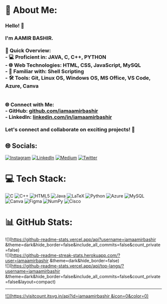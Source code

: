 # 💫 About Me:
### Hello! 👋<br><br>I'm AAMIR BASHIR.<br><br>**🚀 Quick Overview:**<br>- 💻 Proficient in: JAVA, C, C++, PYTHON<br>- 🌐 Web Technologies: HTML, CSS, JavaScript, MySQL<br>- 🧠 Familiar with: Shell Scripting<br>- 🛠 Tools: Git, Linux OS, Windows OS, MS Office, VS Code, Azure, Canva<br><br><br>**🌐 Connect with Me:**<br>- GitHub: [github.com/iamaamirbashir](https://github.com/iamaamirbashir)<br>- LinkedIn: [linkedin.com/in/iamaamirbashir](https://www.linkedin.com/in/iamaamirbashir)<br><br>Let's connect and collaborate on exciting projects! 🚀<br>


## 🌐 Socials:
[![Instagram](https://img.shields.io/badge/Instagram-%23E4405F.svg?logo=Instagram&logoColor=white)](https://instagram.com/iamaamirbashir) [![LinkedIn](https://img.shields.io/badge/LinkedIn-%230077B5.svg?logo=linkedin&logoColor=white)](https://linkedin.com/in/iamaamirbashir) [![Medium](https://img.shields.io/badge/Medium-12100E?logo=medium&logoColor=white)](https://medium.com/@iamaamirbashir) [![Twitter](https://img.shields.io/badge/Twitter-%231DA1F2.svg?logo=Twitter&logoColor=white)](https://twitter.com/iamaamirbashir) 

# 💻 Tech Stack:
![C](https://img.shields.io/badge/c-%2300599C.svg?style=for-the-badge&logo=c&logoColor=white) ![C++](https://img.shields.io/badge/c++-%2300599C.svg?style=for-the-badge&logo=c%2B%2B&logoColor=white) ![HTML5](https://img.shields.io/badge/html5-%23E34F26.svg?style=for-the-badge&logo=html5&logoColor=white) ![Java](https://img.shields.io/badge/java-%23ED8B00.svg?style=for-the-badge&logo=openjdk&logoColor=white) ![LaTeX](https://img.shields.io/badge/latex-%23008080.svg?style=for-the-badge&logo=latex&logoColor=white) ![Python](https://img.shields.io/badge/python-3670A0?style=for-the-badge&logo=python&logoColor=ffdd54) ![Azure](https://img.shields.io/badge/azure-%230072C6.svg?style=for-the-badge&logo=microsoftazure&logoColor=white) ![MySQL](https://img.shields.io/badge/mysql-%2300000f.svg?style=for-the-badge&logo=mysql&logoColor=white) ![Canva](https://img.shields.io/badge/Canva-%2300C4CC.svg?style=for-the-badge&logo=Canva&logoColor=white) ![Figma](https://img.shields.io/badge/figma-%23F24E1E.svg?style=for-the-badge&logo=figma&logoColor=white) ![NumPy](https://img.shields.io/badge/numpy-%23013243.svg?style=for-the-badge&logo=numpy&logoColor=white) ![Cisco](https://img.shields.io/badge/cisco-%23049fd9.svg?style=for-the-badge&logo=cisco&logoColor=black)
# 📊 GitHub Stats:
![](https://github-readme-stats.vercel.app/api?username=iamaamirbashir &theme=dark&hide_border=false&include_all_commits=false&count_private=false)<br/>
![](https://github-readme-streak-stats.herokuapp.com/?user=iamaamirbashir &theme=dark&hide_border=false)<br/>
![](https://github-readme-stats.vercel.app/api/top-langs/?username=iamaamirbashir &theme=dark&hide_border=false&include_all_commits=false&count_private=false&layout=compact)

---
[![](https://visitcount.itsvg.in/api?id=iamaamirbashir &icon=0&color=0)](https://visitcount.itsvg.in)

<!-- Proudly created with GPRM ( https://gprm.itsvg.in ) -->
